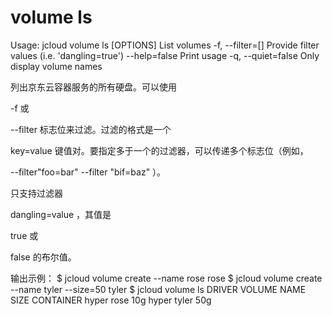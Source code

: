 # **volume ls**

Usage: jcloud volume ls [OPTIONS]
List volumes
-f, --filter=[] Provide filter values (i.e. 'dangling=true')
--help=false Print usage
-q, --quiet=false Only display volume names

列出京东云容器服务的所有硬盘。可以使用

-f
或

--filter
标志位来过滤。过滤的格式是一个

key=value
键值对。要指定多于一个的过滤器，可以传递多个标志位（例如，

--filter"foo=bar" --filter "bif=baz"
）。

只支持过滤器

dangling=value
，其值是

true
或

false
的布尔值。

输出示例：
$ jcloud volume create --name rose
rose
$ jcloud volume create --name tyler --size=50
tyler
$ jcloud volume ls
DRIVER VOLUME NAME SIZE CONTAINER
hyper rose 10g
hyper tyler 50g